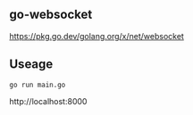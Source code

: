 ## go-websocket
https://pkg.go.dev/golang.org/x/net/websocket

## Useage
```
go run main.go
```

http://localhost:8000
